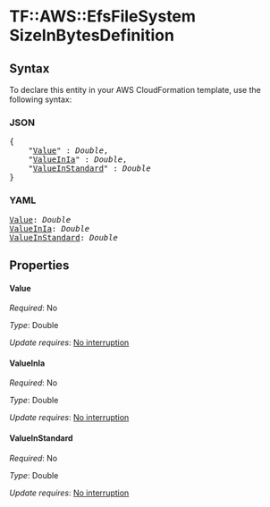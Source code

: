 # TF::AWS::EfsFileSystem SizeInBytesDefinition

## Syntax

To declare this entity in your AWS CloudFormation template, use the following syntax:

### JSON

<pre>
{
    "<a href="#value" title="Value">Value</a>" : <i>Double</i>,
    "<a href="#valueinia" title="ValueInIa">ValueInIa</a>" : <i>Double</i>,
    "<a href="#valueinstandard" title="ValueInStandard">ValueInStandard</a>" : <i>Double</i>
}
</pre>

### YAML

<pre>
<a href="#value" title="Value">Value</a>: <i>Double</i>
<a href="#valueinia" title="ValueInIa">ValueInIa</a>: <i>Double</i>
<a href="#valueinstandard" title="ValueInStandard">ValueInStandard</a>: <i>Double</i>
</pre>

## Properties

#### Value

_Required_: No

_Type_: Double

_Update requires_: [No interruption](https://docs.aws.amazon.com/AWSCloudFormation/latest/UserGuide/using-cfn-updating-stacks-update-behaviors.html#update-no-interrupt)

#### ValueInIa

_Required_: No

_Type_: Double

_Update requires_: [No interruption](https://docs.aws.amazon.com/AWSCloudFormation/latest/UserGuide/using-cfn-updating-stacks-update-behaviors.html#update-no-interrupt)

#### ValueInStandard

_Required_: No

_Type_: Double

_Update requires_: [No interruption](https://docs.aws.amazon.com/AWSCloudFormation/latest/UserGuide/using-cfn-updating-stacks-update-behaviors.html#update-no-interrupt)


